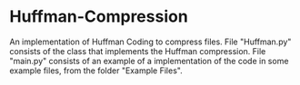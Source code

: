 # Huffman-Compression
An implementation of Huffman Coding to compress files. File "Huffman.py" consists of the class that implements the Huffman compression. File "main.py" consists of an example of a implementation of the code in some example files, from the folder "Example Files".
